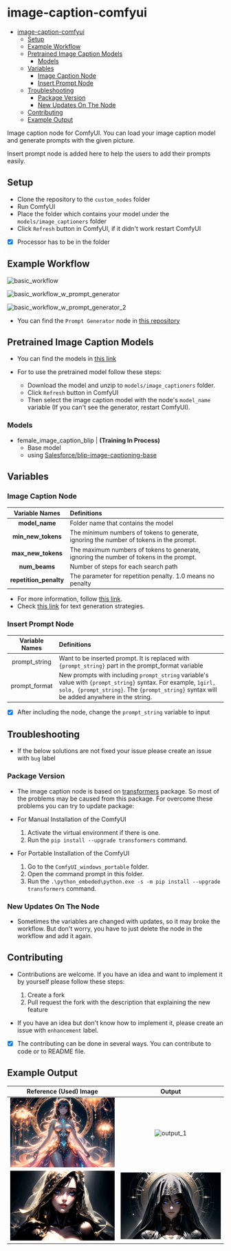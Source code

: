 # image-caption-comfyui

- [image-caption-comfyui](#image-caption-comfyui)
  - [Setup](#setup)
  - [Example Workflow](#example-workflow)
  - [Pretrained Image Caption Models](#pretrained-image-caption-models)
    - [Models](#models)
  - [Variables](#variables)
    - [Image Caption Node](#image-caption-node)
    - [Insert Prompt Node](#insert-prompt-node)
  - [Troubleshooting](#troubleshooting)
    - [Package Version](#package-version)
    - [New Updates On The Node](#new-updates-on-the-node)
  - [Contributing](#contributing)
  - [Example Output](#example-output)

Image caption node for ComfyUI. You can load your image caption model and generate prompts with the given picture.

Insert prompt node is added here to help the users to add their prompts easily.

## Setup

- Clone the repository to the ```custom_nodes``` folder
- Run ComfyUI
- Place the folder which contains your model under the ```models/image_captioners``` folder
- Click ```Refresh``` button in ComfyUI, if it didn't work restart ComfyUI

- [x] Processor has to be in the folder

## Example Workflow

![basic_workflow](images/basic_workflow.png)

![basic_workflow_w_prompt_generator](images/basic_workflow_with_promp_generator.png)

![basic_workflow_w_prompt_generator_2](images/basic_workflow_with_prompt_generator_2.png)

- You can find the ```Prompt Generator``` node in [this repository](https://github.com/alpertunga-bile/prompt-generator-comfyui)

## Pretrained Image Caption Models

- You can find the models in [this link](https://drive.google.com/drive/folders/1c21kMH6FTaia5C8239okL3Q0wJnnWc1N?usp=share_link)

- For to use the pretrained model follow these steps:
  - Download the model and unzip to ```models/image_captioners``` folder.
  - Click ```Refresh``` button in ComfyUI
  - Then select the image caption model with the node's ```model_name``` variable (If you can't see the generator, restart ComfyUI).

### Models

- female_image_caption_blip | **(Training In Process)**
  - Base model
  - using [Salesforce/blip-image-captioning-base](https://huggingface.co/Salesforce/blip-image-captioning-base)

## Variables

### Image Caption Node

|     Variable Names     | Definitions                                                                             |
| :--------------------: | :-------------------------------------------------------------------------------------- |
|     **model_name**     | Folder name that contains the model                                                     |
|   **min_new_tokens**   | The minimum numbers of tokens to generate, ignoring the number of tokens in the prompt. |
|   **max_new_tokens**   | The maximum numbers of tokens to generate, ignoring the number of tokens in the prompt. |
|     **num_beams**      | Number of steps for each search path                                                    |
| **repetition_penalty** | The parameter for repetition penalty. 1.0 means no penalty                              |

- For more information, follow [this link](https://huggingface.co/docs/transformers/v4.31.0/en/main_classes/text_generation#transformers.GenerationConfig).
- Check [this link](https://huggingface.co/docs/transformers/v4.31.0/en/generation_strategies#text-generation-strategies) for text generation strategies.

### Insert Prompt Node

| Variable Names | Definitions                                                                                                                                                                                                                |
| :------------: | :------------------------------------------------------------------------------------------------------------------------------------------------------------------------------------------------------------------------- |
| prompt_string  | Want to be inserted prompt. It is replaced with ```{prompt_string}``` part in the prompt_format variable                                                                                                                   |
| prompt_format  | New prompts with including ```prompt_string``` variable's value with ```{prompt_string}``` syntax. For example, ```1girl, solo, {prompt_string}```. The ```{prompt_string}``` syntax will be added anywhere in the string. |

- [x] After including the node, change the ```prompt_string``` variable to input

## Troubleshooting

- If the below solutions are not fixed your issue please create an issue with ```bug``` label

### Package Version

- The image caption node is based on [transformers](https://github.com/huggingface/transformers) package. So most of the problems may be caused from this package. For overcome these problems you can try to update package:

- For Manual Installation of the ComfyUI
  1. Activate the virtual environment if there is one.
  2. Run the ```pip install --upgrade transformers``` command.

- For Portable Installation of the ComfyUI
  1. Go to the ```ComfyUI_windows_portable``` folder.
  2. Open the command prompt in this folder.
  3. Run the ```.\python_embeded\python.exe -s -m pip install --upgrade transformers``` command.

### New Updates On The Node

- Sometimes the variables are changed with updates, so it may broke the workflow. But don't worry, you have to just delete the node in the workflow and add it again.

## Contributing

- Contributions are welcome. If you have an idea and want to implement it by yourself please follow these steps:

  1. Create a fork
  2. Pull request the fork with the description that explaining the new feature

- If you have an idea but don't know how to implement it, please create an issue with ```enhancement``` label.

- [x] The contributing can be done in several ways. You can contribute to code or to README file.

## Example Output

|         Reference (Used) Image         |              Output              |
| :------------------------------------: | :------------------------------: |
| ![reference_1](images/reference_1.png) | ![output_1](images/output_1.png) |
| ![reference_2](images/reference_2.png) | ![output_2](images/output_2.png) |
